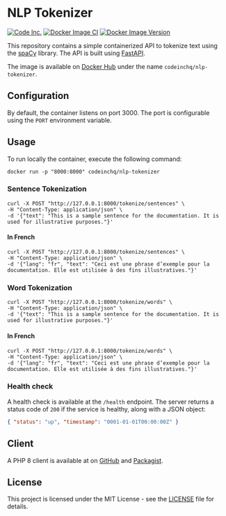 # NLP Tokenizer

[![Code Inc.](https://img.shields.io/badge/Powered%20by-Code%20Inc.-blue)](https://www.codeinc.co)
[![Docker Image CI](https://github.com/codeinchq/nlp-tokenizer/actions/workflows/docker-image.yml/badge.svg)](https://github.com/codeinchq/nlp-tokenizer/actions/workflows/docker-image.yml)
[![Docker Image Version](https://img.shields.io/docker/v/codeinchq/nlp-tokenizer?sort=semver&label=Docker%20Hub&color=red)](https://hub.docker.com/r/codeinchq/nlp-tokenizer/tags)

This repository contains a simple containerized API to tokenize text using the [spaCy](https://spacy.io/) library. The API is built using [FastAPI](https://fastapi.tiangolo.com/).

The image is available on [Docker Hub](https://hub.docker.com/r/codeinchq/pdf2txt) under the name `codeinchq/nlp-tokenizer`.

## Configuration

By default, the container listens on port 3000. The port is configurable using the `PORT` environment variable.

## Usage

To run locally the container, execute the following command:

```shell
docker run -p "8000:8000" codeinchq/nlp-tokenizer
```

### Sentence Tokenization

```shell
curl -X POST "http://127.0.0.1:8000/tokenize/sentences" \
-H "Content-Type: application/json" \
-d '{"text": "This is a sample sentence for the documentation. It is used for illustrative purposes."}'
```

#### In French
```shell
curl -X POST "http://127.0.0.1:8000/tokenize/sentences" \
-H "Content-Type: application/json" \
-d '{"lang": "fr", "text": "Ceci est une phrase d’exemple pour la documentation. Elle est utilisée à des fins illustratives."}'
```

### Word Tokenization

```shell
curl -X POST "http://127.0.0.1:8000/tokenize/words" \
-H "Content-Type: application/json" \
-d '{"text": "This is a sample sentence for the documentation. It is used for illustrative purposes."}'
```

#### In French
```shell
curl -X POST "http://127.0.0.1:8000/tokenize/words" \
-H "Content-Type: application/json" \
-d '{"lang": "fr", "text": "Ceci est une phrase d’exemple pour la documentation. Elle est utilisée à des fins illustratives."}'
```

### Health check

A health check is available at the `/health` endpoint. The server returns a status code of `200` if the service is healthy, along with a JSON object:
```json
{ "status": "up", "timestamp": "0001-01-01T00:00:00Z" }
```

## Client

A PHP 8 client is available at on [GitHub](https://github.com/codeinchq/document-cloud-php-client) and [Packagist](https://packagist.org/packages/codeinc/document-cloud-client).

## License

This project is licensed under the MIT License - see the [LICENSE](https://github.com/codeinchq/pdf2txt?tab=MIT-1-ov-file) file for details.
